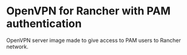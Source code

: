 # OpenVPN for Rancher with PAM authentication

OpenVPN server image made to give access to PAM users to Rancher network.